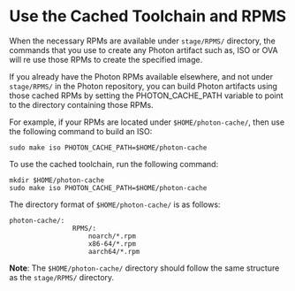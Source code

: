# Use the Cached Toolchain and RPMS

When the necessary RPMs are available under `stage/RPMS/` directory, the commands that you use to create any Photon artifact such as, ISO or OVA will re use those RPMs to create the specified image.

If you already have the Photon RPMs available elsewhere, and not under `stage/RPMS/` in the Photon repository, you can build Photon artifacts using those cached RPMs by setting the PHOTON_CACHE_PATH variable to point to the directory containing those RPMs. 

For example, if your RPMs are located under `$HOME/photon-cache/`, then use the following command to build an ISO:
 
`sudo make iso PHOTON_CACHE_PATH=$HOME/photon-cache`

To use the cached toolchain, run the following command:

```
mkdir $HOME/photon-cache
sudo make iso PHOTON_CACHE_PATH=$HOME/photon-cache
```

The directory format of `$HOME/photon-cache/` is as follows:

```
photon-cache/:
                RPMS/:
                    noarch/*.rpm
                    x86-64/*.rpm
                    aarch64/*.rpm

```

**Note**: The `$HOME/photon-cache/` directory should follow the same structure as the `stage/RPMS/` directory.

